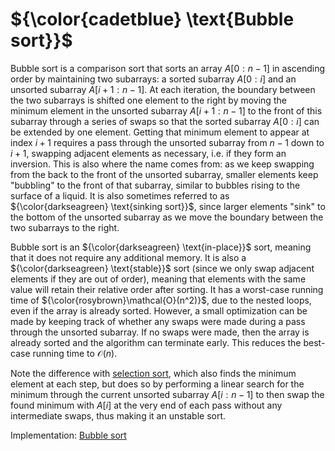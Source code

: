 # ${\color{cadetblue} \text{Bubble sort}}$

Bubble sort is a comparison sort that sorts an array $A[0:n-1]$ in ascending order by maintaining two subarrays: a sorted subarray $A[0:i]$ and an unsorted subarray $A[i+1:n-1]$. At each iteration, the boundary between the two subarrays is shifted one element to the right by moving the minimum element in the unsorted subarray $A[i+1:n-1]$ to the front of this subarray through a series of swaps so that the sorted subarray $A[0:i]$ can be extended by one element. Getting that minimum element to appear at index $i+1$ requires a pass through the unsorted subarray from $n-1$ down to $i+1$, swapping adjacent elements as necessary, i.e. if they form an inversion. This is also where the name comes from: as we keep swapping from the back to the front of the unsorted subarray, smaller elements keep "bubbling" to the front of that subarray, similar to bubbles rising to the surface of a liquid. It is also sometimes referred to as ${\color{darkseagreen} \text{sinking sort}}$, since larger elements "sink" to the bottom of the unsorted subarray as we move the boundary between the two subarrays to the right.

Bubble sort is an ${\color{darkseagreen} \text{in-place}}$ sort, meaning that it does not require any additional memory. It is also a ${\color{darkseagreen} \text{stable}}$ sort (since we only swap adjacent elements if they are out of order), meaning that elements with the same value will retain their relative order after sorting. It has a worst-case running time of ${\color{rosybrown}\mathcal{O}(n^2)}$, due to the nested loops, even if the array is already sorted. However, a small optimization can be made by keeping track of whether any swaps were made during a pass through the unsorted subarray. If no swaps were made, then the array is already sorted and the algorithm can terminate early. This reduces the best-case running time to $\mathcal{O}(n)$.

Note the difference with [selection sort](https://github.com/pl3onasm/CLRS/tree/main/algorithms/sorting/selection-sort), which also finds the minimum element at each step, but does so by performing a linear search for the minimum through the current unsorted subarray $A[i:n-1]$ to then swap the found minimum with $A[i]$ at the very end of each pass without any intermediate swaps, thus making it an unstable sort.

Implementation: [Bubble sort](https://github.com/pl3onasm/CLRS/tree/main/algorithms/sorting/bubble-sort/bubblesort.c)
